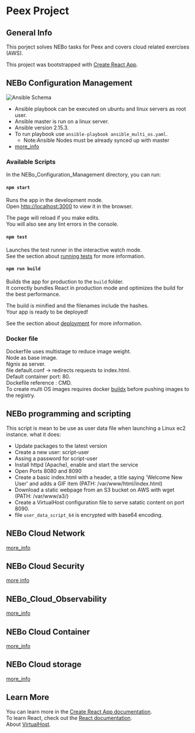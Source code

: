 # Peex Project

## General Info

This porject solves NEBo tasks for Peex and covers cloud related exercises (AWS). 

This project was bootstrapped with [Create React App](https://github.com/facebook/create-react-app).

## NEBo Configuration Management

![Ansible Schema](/Images/Ansible_Diagram.jpg)

- Ansible playbook can be executed on ubuntu and linux servers as root user.  
- Ansible master is run on a linux server.  
- Ansible version 2.15.3.  
- To run playbook use `ansible-playbook ansible_multi_os.yaml`.   
    - Note:Ansible Nodes must be already synced up with master
- [more_info](https://github.com/ucarvaja/Peex_project/tree/main/NEBo_Configuration_Management)

### Available Scripts

In the NEBo_Configuration_Management directory, you can run:

#### `npm start`

Runs the app in the development mode.\
Open [http://localhost:3000](http://localhost:3000) to view it in the browser.

The page will reload if you make edits.\
You will also see any lint errors in the console.

#### `npm test`

Launches the test runner in the interactive watch mode.\
See the section about [running tests](https://facebook.github.io/create-react-app/docs/running-tests) for more information.

#### `npm run build`

Builds the app for production to the `build` folder.\
It correctly bundles React in production mode and optimizes the build for the best performance.

The build is minified and the filenames include the hashes.\
Your app is ready to be deployed!

See the section about [deployment](https://facebook.github.io/create-react-app/docs/deployment) for more information.

### Docker file

Dockerfile uses multistage to reduce image weight.    
Node as base image.   
Ngnix as server.   
file default.conf -> redirects requests to index.html.   
Default container port: 80.   
Dockefile reference : CMD.   
To create multi OS images requires docker [buildx](https://docs.docker.com/reference/cli/docker/buildx/) before pushing images to the registry. 

## NEBo programming and scripting

This script is mean to be use as user data file when launching a Linux ec2 instance.
what it does:
- Update packages to the latest version
- Create a new user: script-user
- Assing a password for script-user
- Install httpd (Apache), enable and start the service
- Open Ports 8080 and 8090
- Create a basic index.html with a header, a title saying 'Welcome New User' and adds a GIF item (PATH: /var/www/html/index.html)
- Download a static webpage from an S3 bucket on AWS with wget (PATH: /var/www/a3/)
- Create a VirtualHost configuration file to serve satatic content on port 8090. 
- file `user_data_script_64` is encrypted with base64 encoding. 

## NEBo Cloud Network

[more_info](https://github.com/ucarvaja/Peex_project/tree/main/Cloud_Network_NEBo)

## NEBo Cloud Security

[more info](https://github.com/ucarvaja/Peex_project/tree/main/NEBo_cloud_security)

## NEBo_Cloud_Observability

[more_info](https://github.com/ucarvaja/Peex_project/tree/main/NEBo_Cloud_Observability)

## NEBo Cloud Container

[more_info](https://github.com/ucarvaja/Peex_project/tree/main/NEBo_Cloud_container)

## NEBo Cloud storage

[more_info](https://github.com/ucarvaja/Peex_project/tree/main/NEBo_Cloud_Storage)

## Learn More

You can learn more in the [Create React App documentation](https://facebook.github.io/create-react-app/docs/getting-started).  
To learn React, check out the [React documentation](https://reactjs.org/).  
About [VirtualHost](https://httpd.apache.org/docs/2.4/vhosts/).